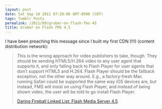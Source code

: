 ```yaml
---
layout: post
date: Sat Sep 10 2011 07:20:06 GMT-0500 (CDT)
tags: Tumblr Posts
permalink: /2011/09/gruber-on-flash-fms-45
title: Gruber on Flash FMS 4.5
---
```


I have been preaching this message since I built my first CDN (!!!) (content distribution network):

> This is the wrong approach for video publishers to take, though. They should be sending HTML5/H.264 video to any user agent that supports it, and only falling back to Flash Player for user agents that don’t support HTML5 and H.264\. Flash Player should be the fallback exception, not the other way around. E.g., a factory-fresh Mac running Safari could be supported the same way iOS devices are, but instead, FMS will insist on using Flash Player, and instead of being shown video, the user will be told to go install Flash Player.
> 
> [Daring Fireball Linked List: Flash Media Server 4.5](http://daringfireball.net/linked/2011/09/09/flash-media-server)
